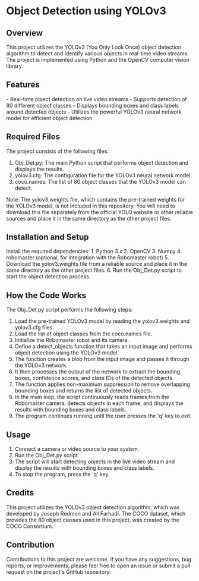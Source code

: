 <h1> Object Detection using YOLOv3 </h1>

<h2> Overview </h2>
This project utilizes the YOLOv3 (You Only Look Once) object detection algorithm to detect and identify various objects in real-time video streams. The project is implemented using Python and the OpenCV computer vision library.

<h2> Features </h2>
- Real-time object detection on live video streams
- Supports detection of 80 different object classes
- Displays bounding boxes and class labels around detected objects
- Utilizes the powerful YOLOv3 neural network model for efficient object detection

<h2> Required Files </h2>
The project consists of the following files:

1. Obj_Det.py: The main Python script that performs object detection and displays the results.
2. yolov3.cfg: The configuration file for the YOLOv3 neural network model.
3. coco.names: The list of 80 object classes that the YOLOv3 model can detect.

Note: The yolov3.weights file, which contains the pre-trained weights for the YOLOv3 model, is not included in this repository. You will need to download this file separately from the official YOLO website or other reliable sources and place it in the same directory as the other project files.

<h2> Installation and Setup </h2>
Install the required dependencies:
1. Python 3.x
2. OpenCV
3. Numpy
4. robomaster (optional, for integration with the Robomaster robot)
5. Download the yolov3.weights file from a reliable source and place it in the same directory as the other project files.
6. Run the Obj_Det.py script to start the object detection process.

<h2> How the Code Works </h2>
The Obj_Det.py script performs the following steps:

1. Load the pre-trained YOLOv3 model by reading the yolov3.weights and yolov3.cfg files.
2. Load the list of object classes from the coco.names file.
3. Initialize the Robomaster robot and its camera.
4. Define a detect_objects function that takes an input image and performs object detection using the YOLOv3 model.
5. The function creates a blob from the input image and passes it through the YOLOv3 network.
6. It then processes the output of the network to extract the bounding boxes, confidence scores, and class IDs of the detected objects.
7. The function applies non-maximum suppression to remove overlapping bounding boxes and returns the list of detected objects.
8. In the main loop, the script continuously reads frames from the Robomaster camera, detects objects in each frame, and displays the results with bounding boxes and class labels.
9. The program continues running until the user presses the 'q' key to exit.

<h2> Usage </h2>

1. Connect a camera or video source to your system.
2. Run the Obj_Det.py script.
3. The script will start detecting objects in the live video stream and display the results with bounding boxes and class labels.
4. To stop the program, press the 'q' key.

<h2> Credits </h2>
This project utilizes the YOLOv3 object detection algorithm, which was developed by Joseph Redmon and Ali Farhadi. The COCO dataset, which provides the 80 object classes used in this project, was created by the COCO Consortium.

<h2> Contribution </h2>
Contributions to this project are welcome. If you have any suggestions, bug reports, or improvements, please feel free to open an issue or submit a pull request on the project's GitHub repository.